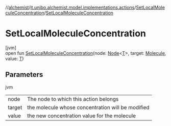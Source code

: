 //[alchemist](../../../index.md)/[it.unibo.alchemist.model.implementations.actions](../index.md)/[SetLocalMoleculeConcentration](index.md)/[SetLocalMoleculeConcentration](-set-local-molecule-concentration.md)

# SetLocalMoleculeConcentration

[jvm]\
open fun [SetLocalMoleculeConcentration](-set-local-molecule-concentration.md)(node: [Node](../../it.unibo.alchemist.model.interfaces/-node/index.md)<[T](../../it.unibo.alchemist/-supported-incarnations/get.md)>, target: [Molecule](../../it.unibo.alchemist.model.interfaces/-molecule/index.md), value: [T](../../it.unibo.alchemist/-supported-incarnations/get.md))

## Parameters

jvm

| | |
|---|---|
| node | The node to which this action belongs |
| target | the molecule whose concentration will be modified |
| value | the new concentration value for the molecule |
